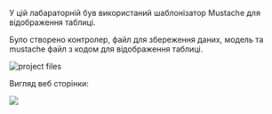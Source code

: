 У цій лабараторній був використаний шаблонізатор Mustache для відображення таблиці.  

Було створено контролер, файл для збереження даних, модель та mustache файл з кодом для відображення таблиці.  

![project files](https://github.com/chugaister228/spring-university-practise/blob/main/laba20/readmeimages/1.png)  

Вигляд веб сторінки:  

![](https://github.com/chugaister228/spring-university-practise/blob/main/laba20/readmeimages/2.png)
